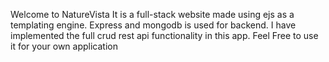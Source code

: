 Welcome to NatureVista
It is a full-stack website made using ejs as a templating engine.
Express and mongodb is used for backend.
I have implemented the  full crud rest api functionality in this app.
Feel Free to use it for your own application

